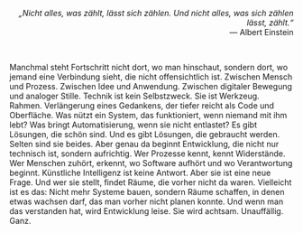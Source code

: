 <p align="right"><em>„Nicht alles, was zählt, lässt sich zählen. Und nicht alles, was sich zählen lässt, zählt.“</em><br>— Albert Einstein</p>

<br>

Manchmal steht Fortschritt nicht dort, wo man hinschaut, sondern dort, wo jemand eine Verbindung sieht, die nicht offensichtlich ist. Zwischen Mensch und Prozess. Zwischen Idee und Anwendung. Zwischen digitaler Bewegung und analoger Stille. Technik ist kein Selbstzweck. Sie ist Werkzeug. Rahmen. Verlängerung eines Gedankens, der tiefer reicht als Code und Oberfläche. Was nützt ein System, das funktioniert, wenn niemand mit ihm lebt? Was bringt Automatisierung, wenn sie nicht entlastet? Es gibt Lösungen, die schön sind. Und es gibt Lösungen, die gebraucht werden. Selten sind sie beides. Aber genau da beginnt Entwicklung, die nicht nur technisch ist, sondern aufrichtig. Wer Prozesse kennt, kennt Widerstände. Wer Menschen zuhört, erkennt, wo Software aufhört und wo Verantwortung beginnt. Künstliche Intelligenz ist keine Antwort. Aber sie ist eine neue Frage. Und wer sie stellt, findet Räume, die vorher nicht da waren. Vielleicht ist es das: Nicht mehr Systeme bauen, sondern Räume schaffen, in denen etwas wachsen darf, das man vorher nicht planen konnte. Und wenn man das verstanden hat, wird Entwicklung leise. Sie wird achtsam. Unauffällig. Ganz.

